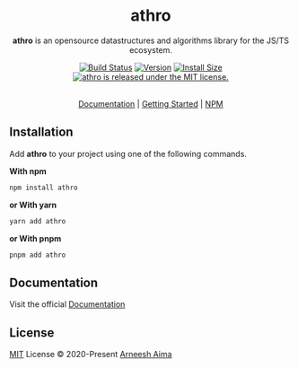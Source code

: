 <h1 align="center">
athro
</h1>

<p align="center">
<b>athro</b> is an opensource datastructures and algorithms library for the JS/TS ecosystem.
<p>

<div align="center">
	<a href="https://github.com/arneesh/athro/actions"><img src="https://github.com/arneesh/athro/workflows/CI/badge.svg?branch=master" alt="Build Status"></a>
    <a href="https://img.shields.io/npm/v/athro"><img src="https://img.shields.io/npm/v/athro" alt="Version"></a>
	<a href="https://packagephobia.now.sh/result?p=athro"><img src="https://badgen.net/packagephobia/install/athro" alt="Install Size"></a>
	<a href="https://github.com/arneesh/athro/blob/master/LICENSE.md">
    <img src="https://img.shields.io/badge/license-MIT-blue.svg" alt="athro is released under the MIT license." /></a>
</div>

<br/>

<p align="center">
 <a href="https://athro-docs.vercel.app" target="_blank">Documentation</a> | <a href="https://athro-docs.vercel.app/Getting%20Started" target="_blank">Getting Started</a> | <a href="https://www.npmjs.com/package/athro" target="_blank">NPM</a>
</p>

## Installation

Add **athro** to your project using one of the following commands.

**With npm**

```bash
npm install athro
```

**or With yarn**

```bash
yarn add athro
```

**or With pnpm**

```bash
pnpm add athro
```

## Documentation

Visit the official <a href="https://athro-docs.vercel.app" target="_blank">Documentation</a>

## License

[MIT](./LICENSE) License © 2020-Present [Arneesh Aima](https://github.com/arneesh)

